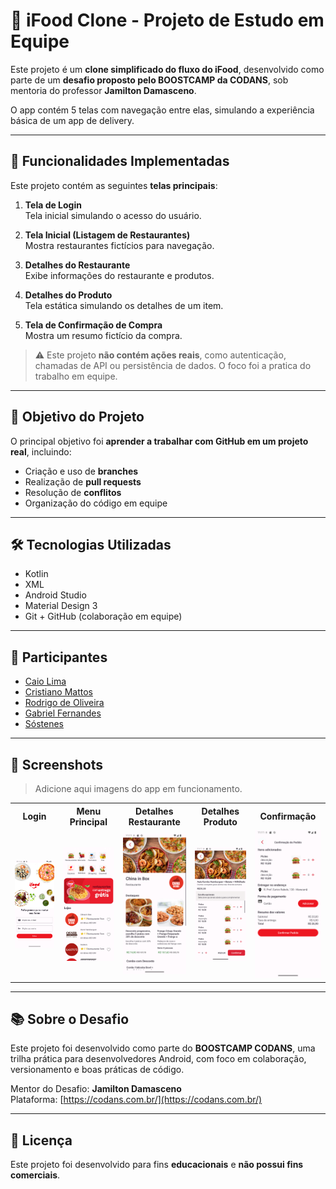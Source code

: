 # 🍔 iFood Clone - Projeto de Estudo em Equipe

Este projeto é um **clone simplificado do fluxo do iFood**, desenvolvido como parte de um **desafio proposto pelo BOOSTCAMP da CODANS**, sob mentoria do professor **Jamilton Damasceno**.

O app contém 5 telas com navegação entre elas, simulando a experiência básica de um app de delivery.

---

## 🚀 Funcionalidades Implementadas

Este projeto contém as seguintes **telas principais**:

1. **Tela de Login**  
   Tela inicial simulando o acesso do usuário.

2. **Tela Inicial (Listagem de Restaurantes)**  
   Mostra restaurantes fictícios para navegação.

3. **Detalhes do Restaurante**  
   Exibe informações do restaurante e produtos.

4. **Detalhes do Produto**  
   Tela estática simulando os detalhes de um item.

5. **Tela de Confirmação de Compra**  
   Mostra um resumo fictício da compra.

> ⚠️ Este projeto **não contém ações reais**, como autenticação, chamadas de API ou persistência de dados. O foco foi a pratica do trabalho em equipe.

---

## 🎯 Objetivo do Projeto

O principal objetivo foi **aprender a trabalhar com GitHub em um projeto real**, incluindo:

- Criação e uso de **branches**
- Realização de **pull requests**
- Resolução de **conflitos**
- Organização do código em equipe

---

## 🛠️ Tecnologias Utilizadas

- Kotlin  
- XML 
- Android Studio  
- Material Design 3  
- Git + GitHub (colaboração em equipe)

---

## 👥 Participantes

- [Caio Lima](https://github.com/kaioLimaX)
- [Cristiano Mattos](https://github.com/cristianomattoss)
- [Rodrigo de Oliveira](https://github.com/rodrichu)
- [Gabriel Fernandes](https://github.com/GabrielSantos561)
- [Sóstenes](https://github.com/SARP2010)

---

## 📸 Screenshots

> Adicione aqui imagens do app em funcionamento.

<table>
  <tr>
    <th>Login</th>
    <th>Menu Principal</th>
    <th>Detalhes Restaurante</th>
    <th>Detalhes Produto</th>
    <th>Confirmação</th>
  </tr>
  <tr>
    <td><img src="tela_login.png" width="200"/></td>
    <td><img src="menu_principal.png" width="200"/></td>
    <td><img src="tela_detalhes_restaurante.png" width="200"/></td>
    <td><img src="tela_detalhes_produto.png" width="200"/></td>
    <td><img src="tela_confirmacao.png" width="200"/></td>
  </tr>
</table>

---

## 📚 Sobre o Desafio

Este projeto foi desenvolvido como parte do **BOOSTCAMP CODANS**, uma trilha prática para desenvolvedores Android, com foco em colaboração, versionamento e boas práticas de código.

Mentor do Desafio: **Jamilton Damasceno**  
Plataforma: [https://codans.com.br/](https://codans.com.br/)

---

## 📄 Licença

Este projeto foi desenvolvido para fins **educacionais** e **não possui fins comerciais**.

